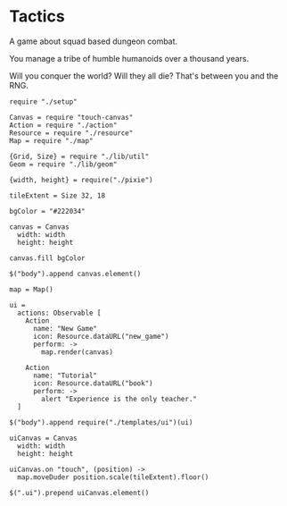 Tactics
=======

A game about squad based dungeon combat.

You manage a tribe of humble humanoids over a thousand years.

Will you conquer the world? Will they all die? That's between you and the RNG.

    require "./setup"

    Canvas = require "touch-canvas"
    Action = require "./action"
    Resource = require "./resource"
    Map = require "./map"

    {Grid, Size} = require "./lib/util"
    Geom = require "./lib/geom"

    {width, height} = require("./pixie")

    tileExtent = Size 32, 18

    bgColor = "#222034"

    canvas = Canvas
      width: width
      height: height

    canvas.fill bgColor

    $("body").append canvas.element()

    map = Map()

    ui =
      actions: Observable [
        Action
          name: "New Game"
          icon: Resource.dataURL("new_game")
          perform: ->
            map.render(canvas)

        Action
          name: "Tutorial"
          icon: Resource.dataURL("book")
          perform: ->
            alert "Experience is the only teacher."
      ]

    $("body").append require("./templates/ui")(ui)

    uiCanvas = Canvas
      width: width
      height: height

    uiCanvas.on "touch", (position) ->
      map.moveDuder position.scale(tileExtent).floor()

    $(".ui").prepend uiCanvas.element()
